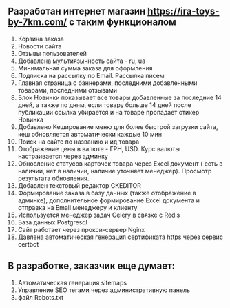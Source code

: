 ## Разработан интернет магазин https://ira-toys-by-7km.com/ с таким функционалом

1) Корзина заказа
2) Новости сайта
3) Отзывы пользователей
4) Добавлена мультиязычность сайта - ru, ua
5) Минимальная сумма заказа для оформления
6) Подписка на рассылку по Email. Рассылка писем
7) Главная страница с баннерами, последними добавленными товарами, последними отзывами
8) Блок Новинки показывает все товары добавленные за последние 14 дней, а также по дням, если товару больше 14 дней после публикации ссылка убирается и на товаре пропадает стикер Новинка
9) Добавлено Кеширование меню для более быстрой  загрузки сайта, кеш обновляется автоматически каждые 10 мин
10) Поиск на сайте по названию и ид товара
11) Отображение цены в валюте - ГРН, USD. Курс валюты настраивается через админку
12) Обновление статусов карточек товара через Excel документ ( есть в наличии, нет в наличии, наличие уточняет менеджер). Просмотр результата обновления.
13) Добавлен текстовый редактор CKEDITOR
14) Формирование заказа в базу данных (также отображение в админке), дополнительное формирование Excel документа и отправка на Email менеджеру и клиенту
15) Используется менеджер задач Celery в связке с Redis
16) База данных Postgresql
17) Сайт работает через прокси-сервер Nginx
18) Давлена автоматическая генерация сертификата https через сервис certbot

## В разработке, заказчик еще думает:
1) Автоматическая генерация sitemaps
2) Управление SEO тегами через административную панель
3) файл Robots.txt

